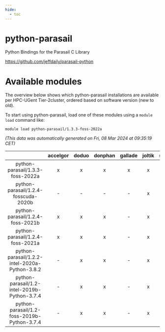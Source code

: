 ```yaml
---
hide:
  - toc
---
```


python-parasail
===============


Python Bindings for the Parasail C Library

https://github.com/jeffdaily/parasail-python
# Available modules


The overview below shows which python-parasail installations are available per HPC-UGent Tier-2cluster, ordered based on software version (new to old).

To start using python-parasail, load one of these modules using a `module load` command like:

```shell
module load python-parasail/1.3.3-foss-2022a
```

*(This data was automatically generated on Fri, 08 Mar 2024 at 09:35:19 CET)*  

| |accelgor|doduo|donphan|gallade|joltik|skitty|
| :---: | :---: | :---: | :---: | :---: | :---: | :---: |
|python-parasail/1.3.3-foss-2022a|x|x|x|x|x|x|
|python-parasail/1.2.4-fosscuda-2020b|-|-|-|-|x|-|
|python-parasail/1.2.4-foss-2021b|x|x|x|-|x|x|
|python-parasail/1.2.4-foss-2021a|x|x|x|-|x|x|
|python-parasail/1.2.2-intel-2020a-Python-3.8.2|-|x|x|-|x|x|
|python-parasail/1.2-intel-2019b-Python-3.7.4|-|x|x|-|x|x|
|python-parasail/1.2-foss-2019b-Python-3.7.4|-|x|x|-|x|x|
